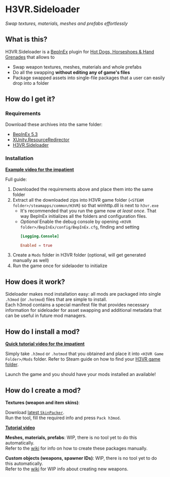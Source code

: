 # H3VR.Sideloader

*Swap textures, materials, meshes and prefabs effortlessly*

## What is this?

H3VR.Sideloader is a [BepInEx](https://github.com/BepInEx/BepInEx) plugin for 
[Hot Dogs, Horseshoes & Hand Grenades](https://store.steampowered.com/app/450540/Hot_Dogs_Horseshoes__Hand_Grenades/) 
that allows to

* Swap weapon textures, meshes, materials and whole prefabs
* Do all the swapping **without editing any of game's files**
* Package swapped assets into single-file packages that a user can easily drop into a folder

## How do I get it?

### Requirements

Download these archives into the same folder:

* [BepInEx 5.3](https://github.com/BepInEx/BepInEx/releases/download/v5.3/BepInEx_x64_5.3.0.0.zip)
* [XUnity.ResourceRedirector](https://github.com/bbepis/XUnity.AutoTranslator/releases/download/v4.12.0/XUnity.ResourceRedirector-BepIn-5x-1.1.2.zip)
* [H3VR.Sideloader](https://github.com/denikson/H3VR.Sideloader/releases/download/v0.3.0/H3VR.Sideloader_v0.3.0.zip)

### Installation

[**Example video for the impatient**](https://webm.red/view/K0OR.webm)

Full guide:

1. Downloaded the requirements above and place them into the same folder
2. Extract all the downloaded zips into H3VR game folder (`<STEAM folder>/steamapps/common/H3VR`) 
   so that winhttp.dll is next to `h3vr.exe`
   * It's recommended that you run the game now *at least once*. That way BepInEx initializes all the folders and configuration files.
   * *Optional* Enable the debug console by opening `<H3VR folder>/BepInEx/config/BepInEx.cfg`, finding and setting
      ```toml
      [Logging.Console]

      Enabled = true
      ```
3. Create a `Mods` folder in H3VR folder (optional, will get generated manually as well)
4. Run the game once for sidelaoder to initialize

## How does it work?

Sideloader makes mod installation easy: all mods are packaged into single `.h3mod` (or `.hotmod`) files that are simple to install.  
Each h3mod contains a special manifest file that provides necessary information for sideloader for asset swapping and 
additional metadata that can be useful in future mod managers.

## How do I install a mod?

[**Quick tutorial video for the impatient**](https://webm.red/view/8LIe.webm)

Simply take `.h3mod` or `.hotmod` that you obtained and place it into `<H3VR Game Folder>/Mods` folder. Refer to Steam guide on how 
to find your [H3VR game folder](https://steamcommunity.com/sharedfiles/filedetails/?id=760447682).

Launch the game and you should have your mods installed an available!

## How do I create a mod?

**Textures (weapon and item skins)**: 

Download [latest `SkinPacker`](https://github.com/denikson/H3VR.Sideloader/releases/download/v0.3.0/SkinPacker.exe).  
Run the tool, fill the required info and press `Pack h3mod`.

[**Tutorial video**](https://webm.red/view/8b9h.webm)

**Meshes, materials, prefabs**: WIP, there is no tool yet to do this automatically.  
Refer to the [wiki](https://github.com/denikson/H3VR.Sideloader/wiki) for info on how to create these packages manually.

**Custom objects (weapons, spawner IDs)**: WIP, there is no tool yet to do this automatically.  
Refer to the [wiki](https://github.com/denikson/H3VR.Sideloader/wiki/Custom-items) for WIP info about creating new weapons.
